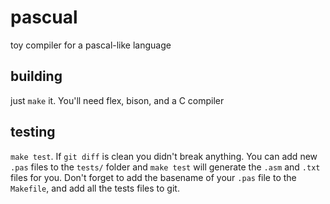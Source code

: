 # pascual
toy compiler for a pascal-like language

## building
just `make` it. You'll need flex, bison, and a C compiler

## testing
`make test`. If `git diff` is clean you didn't break anything.
You can add new `.pas` files to the `tests/` folder and `make test` will
generate the `.asm` and `.txt` files for you. Don't forget to add the
basename of your `.pas` file to the `Makefile`, and add all the tests
files to git.
